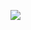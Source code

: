 ![](https://www.google.com/url?sa=i&url=https%3A%2F%2Fjojo.fandom.com%2Fes%2Fwiki%2FGiorno_Giovanna&psig=AOvVaw1L4NA8ierrdkntMfI0b4tI&ust=1644486127393000&source=images&cd=vfe&ved=0CAsQjRxqFwoTCLiAk7Oq8vUCFQAAAAAdAAAAABAJ)

